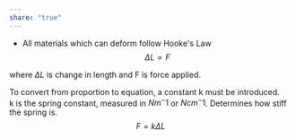 ```yaml
---  
share: "true"  
---  
```

  
- All materials which can deform follow Hooke's Law $$\Delta L \propto F$$  
  
where $\Delta L$ is change in length and F is force applied.  
  
To convert from proportion to equation, a constant k must be introduced.  
k is the spring constant, measured in $Nm^-1$ or $Ncm^-1$. Determines how stiff the spring is.  
$$F = k\Delta L$$   
  
